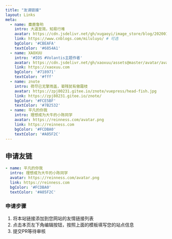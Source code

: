 ```yaml
---
title: "友请链接"
layout: Links
meta: 
  - name: 麋鹿鲁哟
    intro: 大道至简，知易行难
    avatar: https://cdn.jsdelivr.net/gh/xugaoyi/image_store/blog/20200122153807.jpg
    link: https://www.cnblogs.com/miluluyo/ # 可选
    bgColor: '#CBEAFA'
    textColor: '#6854A1'
  - name: XAOXUU
    intro: '#IOS #Volantis主题作者'
    avatar: https://cdn.jsdelivr.net/gh/xaoxuu/assets@master/avatar/avatar.png
    link: https://xaoxuu.com
    bgColor: '#718971'
    textColor: '#fff'
  - name: znote
    intro: 荷尽已无擎雨盖，菊残犹有傲霜枝
    avatar: https://zpj80231.gitee.io/znote/vuepress/head-fish.jpg
    link: https://zpj80231.gitee.io/znote/
    bgColor: '#FCE5BF'
    textColor: '#7B2532'
  - name: 平凡的你我
    intro: 理想成为大牛的小陈同学
    avatar: https://reinness.com/avatar.png
    link: https://reinness.com
    bgColor: '#FCDBA0'
    textColor: '#A05F2C'
---
```


## 申请友链

```yaml
- name: 平凡的你我
  intro: 理想成为大牛的小陈同学
  avatar: https://reinness.com/avatar.png
  link: https://reinness.com
  bgColor: '#FCDBA0'
  textColor: '#A05F2C'
```

### 申请步骤

1. 将本站链接添加到您网站的友情链接列表
2. 点击本页左下角编辑按钮，按照上面的模板填写您的站点信息
3. 提交PR等待审核

